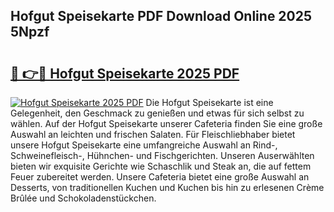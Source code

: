 ## Hofgut Speisekarte PDF Download Online 2025 5Npzf

# <h2><a href="http://gc9l415.nevu.top/?p=Hofgut+Speisekarte">🔗 👉🔴 Hofgut Speisekarte 2025 PDF</a></h2>

[![Hofgut Speisekarte 2025 PDF](https://i.imgur.com/dBaPXMq.png)](http://gc9l415.nevu.top/?p=Hofgut+Speisekarte)
Die Hofgut Speisekarte ist eine Gelegenheit, den Geschmack zu genießen und etwas für sich selbst zu wählen. Auf der Hofgut Speisekarte unserer Cafeteria finden Sie eine große Auswahl an leichten und frischen Salaten. Für Fleischliebhaber bietet unsere Hofgut Speisekarte eine umfangreiche Auswahl an Rind-, Schweinefleisch-, Hühnchen- und Fischgerichten. Unseren Auserwählten bieten wir exquisite Gerichte wie Schaschlik und Steak an, die auf fettem Feuer zubereitet werden. Unsere Cafeteria bietet eine große Auswahl an Desserts, von traditionellen Kuchen und Kuchen bis hin zu erlesenen Crème Brûlée und Schokoladenstückchen.
